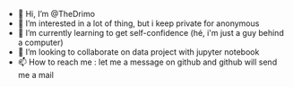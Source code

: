 - 👋 Hi, I’m @TheDrimo
- 👀 I’m interested in a lot of thing, but i keep private for anonymous
- 🌱 I’m currently learning to get self-confidence (hé, i'm just a guy behind a computer)
- 💞️ I’m looking to collaborate on data project with jupyter notebook
- 📫 How to reach me : let me a message on github and github will send me a mail

<!---
TheDrimo/TheDrimo is a ✨ special ✨ repository because its `README.md` (this file) appears on your GitHub profile.
You can click the Preview link to take a look at your changes.
--->
